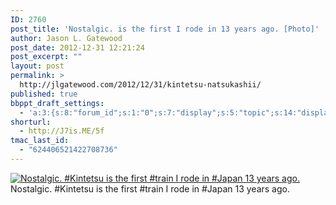 ```yaml
---
ID: 2760
post_title: 'Nostalgic. is the first I rode in 13 years ago. [Photo]'
author: Jason L. Gatewood
post_date: 2012-12-31 12:21:24
post_excerpt: ""
layout: post
permalink: >
  http://jlgatewood.com/2012/12/31/kintetsu-natsukashii/
published: true
bbppt_draft_settings:
  - 'a:3:{s:8:"forum_id";s:1:"0";s:7:"display";s:5:"topic";s:14:"display-extras";a:2:{s:6:"xcount";s:1:"5";s:5:"xsort";s:6:"newest";}}'
shorturl:
  - http://J7is.ME/5f
tmac_last_id:
  - "624406521422708736"
---
```

<a href="http://jlgatewood.com.previewdns.com/wp-content/uploads/2012/12/a61cde5e52f611e2aae322000a1f9858_7.jpg"><img src="http://i1.wp.com/jlgatewood.com/wp-content/uploads/2012/12/a61cde5e52f611e2aae322000a1f9858_7.jpg?fit=300%2C300" alt="Nostalgic. #Kintetsu is the first #train I rode in #Japan 13 years ago." width="" height="" /></a><br />Nostalgic. #Kintetsu is the first #train I rode in #Japan 13 years ago.